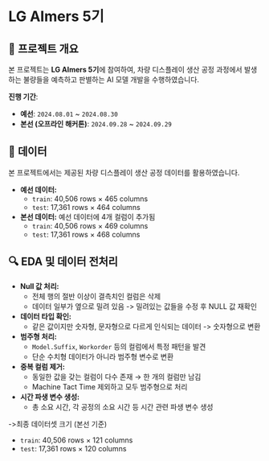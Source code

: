 # LG AImers 5기

## 📌 프로젝트 개요
본 프로젝트는 **LG AImers 5기**에 참여하여, 차량 디스플레이 생산 공정 과정에서 발생하는 불량들을 예측하고 판별하는 AI 모델 개발을 수행하였습니다.

**진행 기간**:
  - **예선**: `2024.08.01` ~ `2024.08.30`  
  - **본선 (오프라인 해커톤)**: `2024.09.28` ~ `2024.09.29` 

## 📂 데이터
본 프로젝트에서는 제공된 차량 디스플레이 생산 공정 데이터를 활용하였습니다.
- **예선 데이터:** 
  - `train`: 40,506 rows × 465 columns  
  - `test`: 17,361 rows × 464 columns  
- **본선 데이터:** 예선 데이터에 4개 컬럼이 추가됨  
  - `train`: 40,506 rows × 469 columns  
  - `test`: 17,361 rows × 468 columns
 
## 🔍 EDA 및 데이터 전처리
- **Null 값 처리:**
  - 전체 행의 절반 이상이 결측치인 컬럼은 삭제  
  - 데이터 일부가 옆으로 밀려 있음 -> 밀려있는 값들을 수정 후 NULL 값 재확인  
- **데이터 타입 확인:**
  - 같은 값이지만 숫자형, 문자형으로 다르게 인식되는 데이터 -> 숫자형으로 변환  
- **범주형 처리:**  
  - `Model.Suffix`, `Workorder` 등의 컬럼에서 특정 패턴을 발견  
  - 단순 수치형 데이터가 아니라 범주형 변수로 변환  
- **중복 컬럼 제거:**  
  - 동일한 값을 갖는 컬럼이 다수 존재 → 한 개의 컬럼만 남김  
  - Machine Tact Time 제외하고 모두 범주형으로 처리
- **시간 파생 변수 생성:**  
  - 총 소요 시간, 각 공정의 소요 시간 등 시간 관련 파생 변수 생성
   
->최종 데이터셋 크기 (본선 기준)
  - `train`: 40,506 rows × 121 columns  
  - `test`: 17,361 rows × 120 columns 
